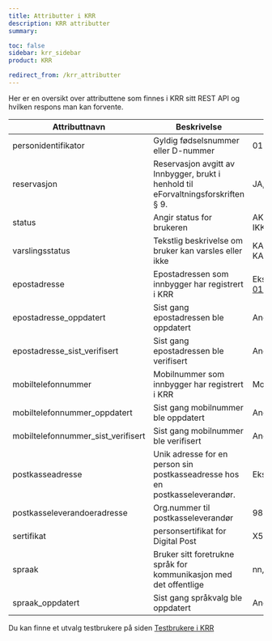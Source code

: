 ```yaml
---
title: Attributter i KRR
description: KRR attributter
summary:

toc: false
sidebar: krr_sidebar
product: KRR

redirect_from: /krr_attributter
---
```

Her er en oversikt over attributtene som finnes i KRR sitt REST API og hvilken respons man kan forvente.

| Attributtnavn | Beskrivelse | Mulige responser |
| - | - | - |
| personidentifikator | Gyldig fødselsnummer eller D-nummer | 01048800153 |
| reservasjon | Reservasjon avgitt av Innbygger, brukt i henhold til eForvaltningsforskriften § 9. | JA, NEI |
| status | Angir status for brukeren | AKTIV, SLETTET, IKKE_REGISTRERT |
| varslingsstatus | Tekstlig beskrivelse om bruker kan varsles eller ikke | KAN_VARSLES, KAN_IKKE_VARSLES |
| epostadresse | Epostadressen som innbygger har registrert i KRR | Eks. 01012295312_test@minid.difi.no |
| epostadresse_oppdatert | Sist gang epostadressen ble oppdatert | Angis som dato og klokkeslett |
| epostadresse_sist_verifisert | Sist gang epostadressen ble verifisert | Angis som dato og klokkeslett |
| mobiltelefonnummer | Mobilnummer som innbygger har registrert i KRR | Mobilnummer |
| mobiltelefonnummer_oppdatert | Sist gang mobilnummer ble oppdatert | Angis som dato og klokkeslett |
| mobiltelefonnummer_sist_verifisert | Sist gang mobilnummer ble verifisert | Angis som dato og klokkeslett |
| postkasseadresse | Unik adresse for en person sin postkasseadresse hos en postkasseleverandør. | Eks. ola.nordmann#9YDT |
| postkasseleverandoeradresse | Org.nummer til postkasseleverandør | 984661185, 922020175 |
| sertifikat | personsertifikat for Digital Post | X509Certificate |
| spraak | Bruker sitt foretrukne språk for kommunikasjon med det offentlige | nn, nb, en, se |
| spraak_oppdatert | Sist gang språkvalg ble oppdatert | Angis som dato og klokkeslett |

Du kan finne et utvalg testbrukere på siden [Testbrukere i KRR]({{site.baseurl}}/docs/Kontaktregisteret/krr_testbrukere)
